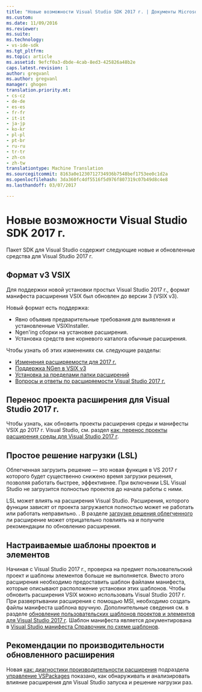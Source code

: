 ```yaml
---
title: "Новые возможности Visual Studio SDK 2017 г. | Документы Microsoft"
ms.custom: 
ms.date: 11/09/2016
ms.reviewer: 
ms.suite: 
ms.technology:
- vs-ide-sdk
ms.tgt_pltfrm: 
ms.topic: article
ms.assetid: 9efcf0a3-dbde-4cab-8ed3-425826a48b2e
caps.latest.revision: 1
author: gregvanl
ms.author: gregvanl
manager: ghogen
translation.priority.mt:
- cs-cz
- de-de
- es-es
- fr-fr
- it-it
- ja-jp
- ko-kr
- pl-pl
- pt-br
- ru-ru
- tr-tr
- zh-cn
- zh-tw
translationtype: Machine Translation
ms.sourcegitcommit: 8163a0e1230712734936b7548bef1753ee0c1d2a
ms.openlocfilehash: 3da360fc4df5516f5d976f807319c07b49d8c4e8
ms.lasthandoff: 03/07/2017

---
```

# <a name="what39s-new-in-the-visual-studio-2017-sdk"></a>Новые возможности Visual Studio SDK 2017 г.

Пакет SDK для Visual Studio содержит следующие новые и обновленные средства для Visual Studio 2017 г.

## <a name="vsix-v3-format"></a>Формат v3 VSIX

Для поддержки новой установки простых Visual Studio 2017 г., формат манифеста расширения VSIX был обновлен до версии 3 (VSIX v3).

Новый формат есть поддержка:

* Явно объявив предварительные требования для выявления и установленные VSIXInstaller.
* Ngen'ing сборки на установке расширения.
* Установка средств вне корневого каталога обычные расширения.

Чтобы узнать об этих изменениях см. следующие разделы:

* [Изменения расширяемости для 2017 г.](breaking-changes-2017.md)
* [Поддержка NGen в VSIX v3](ngen-support.md)
* [Установка за пределами папки расширений](set-install-root.md)
* [Вопросы и ответы по расширяемости Visual Studio 2017 г.](faq-2017.md)

## <a name="migrating-extensibility-project-to-visual-studio-2017"></a>Перенос проекта расширения для Visual Studio 2017 г.

Чтобы узнать, как обновить проекты расширения среды и манифесты VSIX до 2017 г. Visual Studio, см. раздел [как: перенос проекты расширения среды для Visual Studio 2017 г](how-to-migrate-extensibility-projects-to-visual-studio-2017.md).

## <a name="lightweight-solution-load-lsl"></a>Простое решение нагрузки (LSL)

Облегченная загрузить решение — это новая функция в VS 2017 г которого будет существенно снижено время загрузки решения, позволяя работать быстрее, эффективнее. При включении LSL Visual Studio не загрузится полностью проектов до начала работы с ними.

LSL может влиять на расширения Visual Studio. Расширения, которого функции зависят от проекта загружается полностью может не работать или работать неправильно. . В разделе [загрузке решения облегченного](lightweight-solution-load-extension-impact.md) ли расширение может отрицательно повлиять на и получите рекомендации по обновлению расширения.

## <a name="custom-project-and-item-templates"></a>Настраиваемые шаблоны проектов и элементов

Начиная с Visual Studio 2017 г., проверка на предмет пользовательский проект и шаблоны элементов больше не выполняется. Вместо этого расширения необходимо предоставить шаблон файлами манифеста, которые описывают расположение установки этих шаблонов. Чтобы обновить расширения VSIX можно использовать Visual Studio 2017 г. При развертывании расширения с помощью MSI, необходимо создать файлы манифеста шаблона вручную. Дополнительные сведения см. в разделе [обновление пользовательских шаблонов проектов и элементов для Visual Studio 2017 г](../extensibility/upgrading-custom-project-and-item-templates-for-visual-studio-2017.md). Шаблон манифеста является документирована в [Visual Studio манифеста Справочник по схеме шаблонов](../extensibility/visual-studio-template-manifest-schema-reference.md).

## <a name="updated-extension-performance-guidelines"></a>Рекомендации по производительности обновленного расширения

Новая [как: диагностики производительности расширения](how-to-diagnose-extension-performance.md) подраздела [управление VSPackages](managing-vspackages.md) показано, как обнаруживать и анализировать влияние расширения для Visual Studio запуска и решение нагрузки раз.

